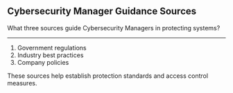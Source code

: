 ## Cybersecurity Manager Guidance Sources

What three sources guide Cybersecurity Managers in protecting systems?

---

1. Government regulations
2. Industry best practices
3. Company policies

These sources help establish protection standards and access control measures.

